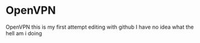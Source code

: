 # OpenVPN
OpenVPN
this is my first attempt editing with github I have no idea what the hell am i doing
